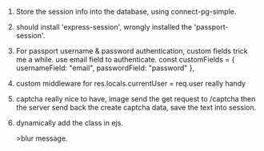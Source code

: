 1. Store the session info into the database, using connect-pg-simple.

2. should install 'express-session', wrongly installed the 'passport-session'.

3. For passport username & password authentication, custom fields trick me a while. use email field to authenticate.
const customFields = {
            usernameField: "email",
            passwordField: "password"
        },

4. custom middleware for res.locals.currentUser = req.user really handy

5. captcha really nice to have, image send the get request to /captcha then the server send back the create captcha data, save the text into session.

6. dynamically add the class in ejs.
   <p <%- currentUser && (currentUser.ismember || currentUser.isadmin) ? '' : 'class="blur-content"' %>>blur message.</p>